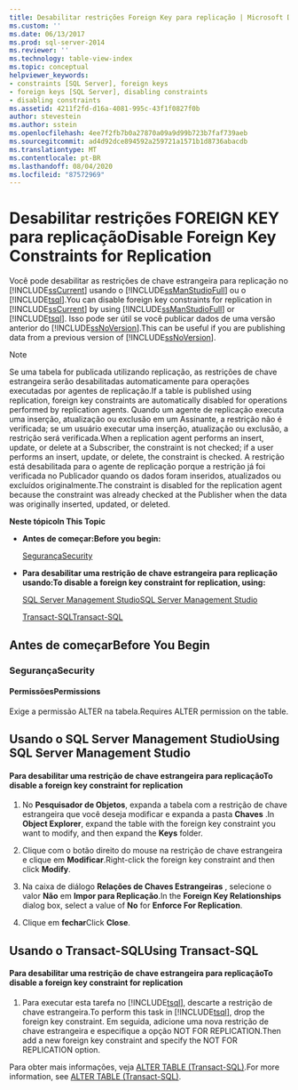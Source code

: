 ```yaml
---
title: Desabilitar restrições Foreign Key para replicação | Microsoft Docs
ms.custom: ''
ms.date: 06/13/2017
ms.prod: sql-server-2014
ms.reviewer: ''
ms.technology: table-view-index
ms.topic: conceptual
helpviewer_keywords:
- constraints [SQL Server], foreign keys
- foreign keys [SQL Server], disabling constraints
- disabling constraints
ms.assetid: 4211f2fd-d16a-4081-995c-43f1f0827f0b
author: stevestein
ms.author: sstein
ms.openlocfilehash: 4ee7f2fb7b0a27870a09a9d99b723b7faf739aeb
ms.sourcegitcommit: ad4d92dce894592a259721a1571b1d8736abacdb
ms.translationtype: MT
ms.contentlocale: pt-BR
ms.lasthandoff: 08/04/2020
ms.locfileid: "87572969"
---
```

# <a name="disable-foreign-key-constraints-for-replication"></a><span data-ttu-id="eccc4-102">Desabilitar restrições FOREIGN KEY para replicação</span><span class="sxs-lookup"><span data-stu-id="eccc4-102">Disable Foreign Key Constraints for Replication</span></span>
  <span data-ttu-id="eccc4-103">Você pode desabilitar as restrições de chave estrangeira para replicação no [!INCLUDE[ssCurrent](../../includes/sscurrent-md.md)] usando o [!INCLUDE[ssManStudioFull](../../includes/ssmanstudiofull-md.md)] ou o [!INCLUDE[tsql](../../includes/tsql-md.md)].</span><span class="sxs-lookup"><span data-stu-id="eccc4-103">You can disable foreign key constraints for replication in [!INCLUDE[ssCurrent](../../includes/sscurrent-md.md)] by using [!INCLUDE[ssManStudioFull](../../includes/ssmanstudiofull-md.md)] or [!INCLUDE[tsql](../../includes/tsql-md.md)].</span></span> <span data-ttu-id="eccc4-104">Isso pode ser útil se você publicar dados de uma versão anterior do [!INCLUDE[ssNoVersion](../../includes/ssnoversion-md.md)].</span><span class="sxs-lookup"><span data-stu-id="eccc4-104">This can be useful if you are publishing data from a previous version of [!INCLUDE[ssNoVersion](../../includes/ssnoversion-md.md)].</span></span>  
  
> [!NOTE]  
>  <span data-ttu-id="eccc4-105">Se uma tabela for publicada utilizando replicação, as restrições de chave estrangeira serão desabilitadas automaticamente para operações executadas por agentes de replicação.</span><span class="sxs-lookup"><span data-stu-id="eccc4-105">If a table is published using replication, foreign key constraints are automatically disabled for operations performed by replication agents.</span></span> <span data-ttu-id="eccc4-106">Quando um agente de replicação executa uma inserção, atualização ou exclusão em um Assinante, a restrição não é verificada; se um usuário executar uma inserção, atualização ou exclusão, a restrição será verificada.</span><span class="sxs-lookup"><span data-stu-id="eccc4-106">When a replication agent performs an insert, update, or delete at a Subscriber, the constraint is not checked; if a user performs an insert, update, or delete, the constraint is checked.</span></span> <span data-ttu-id="eccc4-107">A restrição está desabilitada para o agente de replicação porque a restrição já foi verificada no Publicador quando os dados foram inseridos, atualizados ou excluídos originalmente.</span><span class="sxs-lookup"><span data-stu-id="eccc4-107">The constraint is disabled for the replication agent because the constraint was already checked at the Publisher when the data was originally inserted, updated, or deleted.</span></span>  
  
 <span data-ttu-id="eccc4-108">**Neste tópico**</span><span class="sxs-lookup"><span data-stu-id="eccc4-108">**In This Topic**</span></span>  
  
-   <span data-ttu-id="eccc4-109">**Antes de começar:**</span><span class="sxs-lookup"><span data-stu-id="eccc4-109">**Before you begin:**</span></span>  
  
     [<span data-ttu-id="eccc4-110">Segurança</span><span class="sxs-lookup"><span data-stu-id="eccc4-110">Security</span></span>](#Security)  
  
-   <span data-ttu-id="eccc4-111">**Para desabilitar uma restrição de chave estrangeira para replicação usando:**</span><span class="sxs-lookup"><span data-stu-id="eccc4-111">**To disable a foreign key constraint for replication, using:**</span></span>  
  
     [<span data-ttu-id="eccc4-112">SQL Server Management Studio</span><span class="sxs-lookup"><span data-stu-id="eccc4-112">SQL Server Management Studio</span></span>](#SSMSProcedure)  
  
     [<span data-ttu-id="eccc4-113">Transact-SQL</span><span class="sxs-lookup"><span data-stu-id="eccc4-113">Transact-SQL</span></span>](#TsqlProcedure)  
  
##  <a name="before-you-begin"></a><a name="BeforeYouBegin"></a> <span data-ttu-id="eccc4-114">Antes de começar</span><span class="sxs-lookup"><span data-stu-id="eccc4-114">Before You Begin</span></span>  
  
###  <a name="security"></a><a name="Security"></a> <span data-ttu-id="eccc4-115">Segurança</span><span class="sxs-lookup"><span data-stu-id="eccc4-115">Security</span></span>  
  
####  <a name="permissions"></a><a name="Permissions"></a> <span data-ttu-id="eccc4-116">Permissões</span><span class="sxs-lookup"><span data-stu-id="eccc4-116">Permissions</span></span>  
 <span data-ttu-id="eccc4-117">Exige a permissão ALTER na tabela.</span><span class="sxs-lookup"><span data-stu-id="eccc4-117">Requires ALTER permission on the table.</span></span>  
  
##  <a name="using-sql-server-management-studio"></a><a name="SSMSProcedure"></a> <span data-ttu-id="eccc4-118">Usando o SQL Server Management Studio</span><span class="sxs-lookup"><span data-stu-id="eccc4-118">Using SQL Server Management Studio</span></span>  
  
#### <a name="to-disable-a-foreign-key-constraint-for-replication"></a><span data-ttu-id="eccc4-119">Para desabilitar uma restrição de chave estrangeira para replicação</span><span class="sxs-lookup"><span data-stu-id="eccc4-119">To disable a foreign key constraint for replication</span></span>  
  
1.  <span data-ttu-id="eccc4-120">No **Pesquisador de Objetos**, expanda a tabela com a restrição de chave estrangeira que você deseja modificar e expanda a pasta **Chaves** .</span><span class="sxs-lookup"><span data-stu-id="eccc4-120">In **Object Explorer**, expand the table with the foreign key constraint you want to modify, and then expand the **Keys** folder.</span></span>  
  
2.  <span data-ttu-id="eccc4-121">Clique com o botão direito do mouse na restrição de chave estrangeira e clique em **Modificar**.</span><span class="sxs-lookup"><span data-stu-id="eccc4-121">Right-click the foreign key constraint and then click **Modify**.</span></span>  
  
3.  <span data-ttu-id="eccc4-122">Na caixa de diálogo **Relações de Chaves Estrangeiras** , selecione o valor **Não** em **Impor para Replicação**.</span><span class="sxs-lookup"><span data-stu-id="eccc4-122">In the **Foreign Key Relationships** dialog box, select a value of **No** for **Enforce For Replication**.</span></span>  
  
4.  <span data-ttu-id="eccc4-123">Clique em **fechar**</span><span class="sxs-lookup"><span data-stu-id="eccc4-123">Click **Close**.</span></span>  
  
##  <a name="using-transact-sql"></a><a name="TsqlProcedure"></a> <span data-ttu-id="eccc4-124">Usando o Transact-SQL</span><span class="sxs-lookup"><span data-stu-id="eccc4-124">Using Transact-SQL</span></span>  
  
#### <a name="to-disable-a-foreign-key-constraint-for-replication"></a><span data-ttu-id="eccc4-125">Para desabilitar uma restrição de chave estrangeira para replicação</span><span class="sxs-lookup"><span data-stu-id="eccc4-125">To disable a foreign key constraint for replication</span></span>  
  
1.  <span data-ttu-id="eccc4-126">Para executar esta tarefa no [!INCLUDE[tsql](../../includes/tsql-md.md)], descarte a restrição de chave estrangeira.</span><span class="sxs-lookup"><span data-stu-id="eccc4-126">To perform this task in [!INCLUDE[tsql](../../includes/tsql-md.md)], drop the foreign key constraint.</span></span> <span data-ttu-id="eccc4-127">Em seguida, adicione uma nova restrição de chave estrangeira e especifique a opção NOT FOR REPLICATION.</span><span class="sxs-lookup"><span data-stu-id="eccc4-127">Then add a new foreign key constraint and specify the NOT FOR REPLICATION option.</span></span>  
  
 <span data-ttu-id="eccc4-128">Para obter mais informações, veja [ALTER TABLE &#40;Transact-SQL&#41;](/sql/t-sql/statements/alter-table-transact-sql).</span><span class="sxs-lookup"><span data-stu-id="eccc4-128">For more information, see [ALTER TABLE &#40;Transact-SQL&#41;](/sql/t-sql/statements/alter-table-transact-sql).</span></span>  
  
###  <a name="TsqlExample"></a>  
